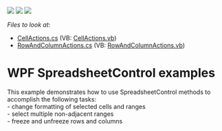 <!-- default badges list -->
![](https://img.shields.io/endpoint?url=https://codecentral.devexpress.com/api/v1/VersionRange/128612967/19.2.2%2B)
[![](https://img.shields.io/badge/Open_in_DevExpress_Support_Center-FF7200?style=flat-square&logo=DevExpress&logoColor=white)](https://supportcenter.devexpress.com/ticket/details/E4975)
[![](https://img.shields.io/badge/📖_How_to_use_DevExpress_Examples-e9f6fc?style=flat-square)](https://docs.devexpress.com/GeneralInformation/403183)
<!-- default badges end -->
<!-- default file list -->
*Files to look at*:

* [CellActions.cs](./CS/SpreadsheetControl_WPF_Examples/SpreadsheetActions/CellActions.cs) (VB: [CellActions.vb](./VB/SpreadsheetControl_WPF_Examples/SpreadsheetActions/CellActions.vb))
* [RowAndColumnActions.cs](./CS/SpreadsheetControl_WPF_Examples/SpreadsheetActions/RowAndColumnActions.cs) (VB: [RowAndColumnActions.vb](./VB/SpreadsheetControl_WPF_Examples/SpreadsheetActions/RowAndColumnActions.vb))
<!-- default file list end -->
# WPF SpreadsheetControl examples


<p>This example demonstrates how to use SpreadsheetControl methods to accomplish the following tasks:<br />
- change formatting of selected cells and ranges<br />
- select multiple non-adjacent ranges<br />
- freeze and unfreeze rows and columns </p><p><br />
</p>

<br/>


